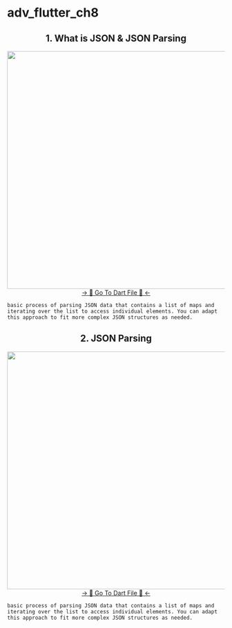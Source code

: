 # adv_flutter_ch8

<h2 align="center">1. What is JSON & JSON Parsing </h2>

<div align="center">
  <img height="550"  src="https://github.com/user-attachments/assets/48408b27-3f71-43b1-b9b2-0fc8a068ebe3" />
</div>
<div align="center">
<a href="https://github.com/HirenCodeMaster11/Adv_Flutter_Ch8/blob/master/lib/Json%20Parsing/View/home.dart">-> 📂 Go To Dart File 📂 <-</a>
</div>

```basic process of parsing JSON data that contains a list of maps and iterating over the list to access individual elements. You can adapt this approach to fit more complex JSON structures as needed.```

<h2 align="center">2. JSON Parsing </h2>

<div align="center">
  <img height="550"  src="https://github.com/user-attachments/assets/fbeb7e96-a35b-4f9e-8956-ff6007eda7ef" />
</div>
<div align="center">
<a href="https://github.com/HirenCodeMaster11/Adv_Flutter_Ch8/blob/master/lib/Json%20Parsing%202/View/UserPage.dart">-> 📂 Go To Dart File 📂 <-</a>
</div>

```basic process of parsing JSON data that contains a list of maps and iterating over the list to access individual elements. You can adapt this approach to fit more complex JSON structures as needed.```
